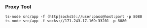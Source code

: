 ### Proxy Tool

```
ts-node src/app -f (http|socks5)://user:pass@host:port -p 8080
ts-node src/app -f socks://171.243.17.169:33201 -p 8080
```

